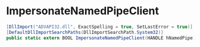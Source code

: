 # ImpersonateNamedPipeClient

```csharp
[DllImport("ADVAPI32.dll", ExactSpelling = true, SetLastError = true)]
[DefaultDllImportSearchPaths(DllImportSearchPath.System32)]
public static extern BOOL ImpersonateNamedPipeClient(HANDLE hNamedPipe);
```
